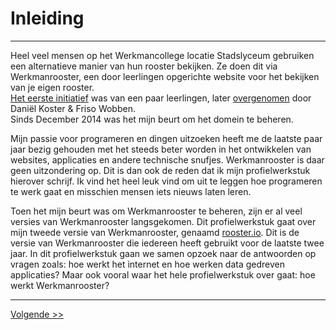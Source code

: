 # Inleiding
---
Heel veel mensen op het Werkmancollege locatie Stadslyceum gebruiken een alternatieve manier van hun rooster bekijken. Ze doen dit via Werkmanrooster, een door leerlingen opgerichte website voor het bekijken van je eigen rooster.  
[Het eerste initiatief](http://web.archive.org/web/20101216064457/http://werkmanrooster.nl/) was van een paar leerlingen, later [overgenomen](http://web.archive.org/web/20140103031959/http://werkmanrooster.nl/) door Daniël Koster & Friso Wobben.  
Sinds December 2014 was het mijn beurt om het domein te beheren.

Mijn passie voor programeren en dingen uitzoeken heeft me de laatste paar jaar bezig gehouden met het steeds beter worden in het ontwikkelen van websites, applicaties en andere technische snufjes. Werkmanrooster is daar geen uitzondering op. Dit is dan ook de reden dat ik mijn profielwerkstuk hierover schrijf. Ik vind het heel leuk vind om uit te leggen hoe programeren te werk gaat en misschien mensen iets nieuws laten leren.

Toen het mijn beurt was om Werkmanrooster te beheren, zijn er al veel versies van Werkmanrooster langsgekomen. Dit profielwerkstuk gaat over mijn tweede versie van Werkmanrooster, genaamd [rooster.io](http://github.com/96aa48/rooster.io). Dit is de versie van Werkmanrooster die iedereen heeft gebruikt voor de laatste twee jaar. In dit profielwerkstuk gaan we samen opzoek naar de antwoorden op vragen zoals: hoe werkt het internet en hoe werken data gedreven applicaties? Maar ook vooral waar het hele profielwerkstuk over gaat: hoe werkt Werkmanrooster?

---
[Volgende >>](/moeilijkheidsgraad)
